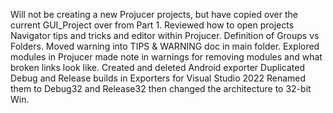 Will not be creating a new Projucer projects, but have copied over the current GUI_Project over from Part 1.
Reviewed how to open projects
Navigator tips and tricks and editor within Projucer.
Definition of Groups vs Folders. 
Moved warning into TIPS & WARNING doc in main folder. 
Explored modules in Projucer made note in warnings for removing modules and what broken links look like. 
Created and deleted Android exporter
Duplicated Debug and Release builds in Exporters for Visual Studio 2022
Renamed them to Debug32 and Release32 then changed the architecture to 32-bit Win.
